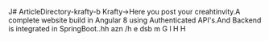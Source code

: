 J# ArticleDirectory-krafty-b
Krafty->Here you post your creahtinvity.A complete website build in Angular 8 using Authenticated API's.And Backend is integrated in 
SpringBoot..hh
azn
/h
e
dsb
m
G
l
H
H
